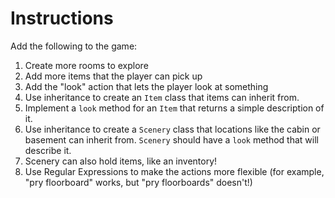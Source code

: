 # Instructions  

Add the following to the game:

1. Create more rooms to explore
2. Add more items that the player can pick up
3. Add the "look" action that lets the player look at something
4. Use inheritance to create an `Item` class that items can inherit from. 
5. Implement a `look` method for an `Item` that returns a simple description of it.
6. Use inheritance to create a `Scenery` class that locations like the cabin or basement can inherit from. `Scenery` should have a `look` method that will describe it. 
7. Scenery can also hold items, like an inventory!
8. Use Regular Expressions to make the actions more flexible (for example, "pry floorboard" works, but "pry floorboards" doesn't!)